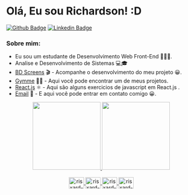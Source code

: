 # Olá, Eu sou Richardson! :D


[![Github Badge](https://img.shields.io/badge/-Github-000?style=flat-square&logo=Github&logoColor=white&link=https://github.com/Risxard)](https://github.com/Risxard)
[![Linkedin Badge](https://img.shields.io/badge/-LinkedIn-blue?style=flat-square&logo=Linkedin&logoColor=white&link=https://www.linkedin.com/in/richardson-ssouza/)](https://www.linkedin.com/in/richardson-ssouza/)

### Sobre mim:
- Eu sou um estudante de Desenvolvimento Web Front-End 👨🏾‍💻.
- Analise e Desenvolvimento de Sistemas 💻🎓
- [BD Screens](https://github.com/Risxard/BD-Screens) 🎬︎ - Acompanhe o desenvolvimento do meu projeto 😀. 
- [Gymme](https://risxard.github.io/Gymme/) 🏋️‍♀️ - Aqui você pode encontrar um de meus projetos.
- [React.js](https://risxard.github.io/React-exercicios/) ⚛︎ - Aqui são alguns exercicios de javascript em React.js .
- [Email](mailto:richardsonphp@gmail.com?subject=RE:ContatoGitHub) 📧 - E aqui você pode entrar em contato comigo 😀. 

 <div align="center">
  <a href="https://github.com/risxard">
  <img height="180em" src="https://github-readme-stats.vercel.app/api?username=risxard&theme=blue-green"/>
  <img height="180em" src="https://github-readme-stats.vercel.app/api/top-langs/?username=risxard&theme=blue-green"/>
</div>
 
<div style="display: inline_block" align="center"><br>
  <img align="center" alt="risxard-react" height="30" width="40" src="https://cdn.jsdelivr.net/gh/devicons/devicon/icons/react/react-original-wordmark.svg">
   <img align="center" alt="risxard-javascritp" height="30" width="40" src="https://cdn.jsdelivr.net/gh/devicons/devicon/icons/javascript/javascript-plain.svg">
  <img align="center" alt="risxard-HTML" height="30" width="40" src="https://cdn.jsdelivr.net/gh/devicons/devicon/icons/html5/html5-plain-wordmark.svg">
  <img align="center" alt="risxard-CSS" height="30" width="40" src="https://cdn.jsdelivr.net/gh/devicons/devicon/icons/css3/css3-plain-wordmark.svg">
</div>
